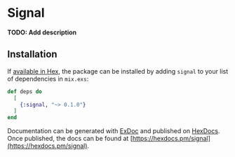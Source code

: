# Signal

**TODO: Add description**

## Installation

If [available in Hex](https://hex.pm/docs/publish), the package can be installed
by adding `signal` to your list of dependencies in `mix.exs`:

```elixir
def deps do
  [
    {:signal, "~> 0.1.0"}
  ]
end
```

Documentation can be generated with [ExDoc](https://github.com/elixir-lang/ex_doc)
and published on [HexDocs](https://hexdocs.pm). Once published, the docs can
be found at [https://hexdocs.pm/signal](https://hexdocs.pm/signal).

